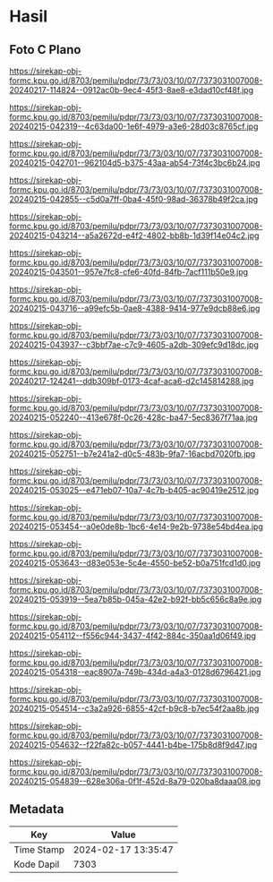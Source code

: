 # Hasil

## Foto C Plano

https://sirekap-obj-formc.kpu.go.id/8703/pemilu/pdpr/73/73/03/10/07/7373031007008-20240217-114824--0912ac0b-9ec4-45f3-8ae8-e3dad10cf48f.jpg

https://sirekap-obj-formc.kpu.go.id/8703/pemilu/pdpr/73/73/03/10/07/7373031007008-20240215-042319--4c63da00-1e6f-4979-a3e6-28d03c8765cf.jpg

https://sirekap-obj-formc.kpu.go.id/8703/pemilu/pdpr/73/73/03/10/07/7373031007008-20240215-042701--962104d5-b375-43aa-ab54-73f4c3bc6b24.jpg

https://sirekap-obj-formc.kpu.go.id/8703/pemilu/pdpr/73/73/03/10/07/7373031007008-20240215-042855--c5d0a7ff-0ba4-45f0-98ad-36378b49f2ca.jpg

https://sirekap-obj-formc.kpu.go.id/8703/pemilu/pdpr/73/73/03/10/07/7373031007008-20240215-043214--a5a2672d-e4f2-4802-bb8b-1d39f14e04c2.jpg

https://sirekap-obj-formc.kpu.go.id/8703/pemilu/pdpr/73/73/03/10/07/7373031007008-20240215-043501--957e7fc8-cfe6-40fd-84fb-7acf111b50e9.jpg

https://sirekap-obj-formc.kpu.go.id/8703/pemilu/pdpr/73/73/03/10/07/7373031007008-20240215-043716--a99efc5b-0ae8-4388-9414-977e9dcb88e6.jpg

https://sirekap-obj-formc.kpu.go.id/8703/pemilu/pdpr/73/73/03/10/07/7373031007008-20240215-043937--c3bbf7ae-c7c9-4605-a2db-309efc9d18dc.jpg

https://sirekap-obj-formc.kpu.go.id/8703/pemilu/pdpr/73/73/03/10/07/7373031007008-20240217-124241--ddb309bf-0173-4caf-aca6-d2c145814288.jpg

https://sirekap-obj-formc.kpu.go.id/8703/pemilu/pdpr/73/73/03/10/07/7373031007008-20240215-052240--413e678f-0c26-428c-ba47-5ec8367f71aa.jpg

https://sirekap-obj-formc.kpu.go.id/8703/pemilu/pdpr/73/73/03/10/07/7373031007008-20240215-052751--b7e241a2-d0c5-483b-9fa7-16acbd7020fb.jpg

https://sirekap-obj-formc.kpu.go.id/8703/pemilu/pdpr/73/73/03/10/07/7373031007008-20240215-053025--e471eb07-10a7-4c7b-b405-ac90419e2512.jpg

https://sirekap-obj-formc.kpu.go.id/8703/pemilu/pdpr/73/73/03/10/07/7373031007008-20240215-053454--a0e0de8b-1bc6-4e14-9e2b-9738e54bd4ea.jpg

https://sirekap-obj-formc.kpu.go.id/8703/pemilu/pdpr/73/73/03/10/07/7373031007008-20240215-053643--d83e053e-5c4e-4550-be52-b0a751fcd1d0.jpg

https://sirekap-obj-formc.kpu.go.id/8703/pemilu/pdpr/73/73/03/10/07/7373031007008-20240215-053919--5ea7b85b-045a-42e2-b92f-bb5c656c8a9e.jpg

https://sirekap-obj-formc.kpu.go.id/8703/pemilu/pdpr/73/73/03/10/07/7373031007008-20240215-054112--f556c944-3437-4f42-884c-350aa1d06f49.jpg

https://sirekap-obj-formc.kpu.go.id/8703/pemilu/pdpr/73/73/03/10/07/7373031007008-20240215-054318--eac8907a-749b-434d-a4a3-0128d6796421.jpg

https://sirekap-obj-formc.kpu.go.id/8703/pemilu/pdpr/73/73/03/10/07/7373031007008-20240215-054514--c3a2a926-6855-42cf-b9c8-b7ec54f2aa8b.jpg

https://sirekap-obj-formc.kpu.go.id/8703/pemilu/pdpr/73/73/03/10/07/7373031007008-20240215-054632--f22fa82c-b057-4441-b4be-175b8d8f9d47.jpg

https://sirekap-obj-formc.kpu.go.id/8703/pemilu/pdpr/73/73/03/10/07/7373031007008-20240215-054839--628e306a-0f1f-452d-8a79-020ba8daaa08.jpg


## Metadata

| Key        | Value               |
| ---------- | ------------------- |
| Time Stamp | 2024-02-17 13:35:47 |
| Kode Dapil | 7303                |



